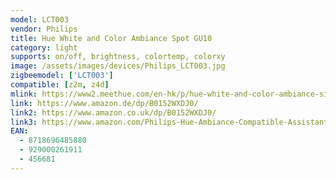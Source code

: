 ```yaml
---
model: LCT003
vendor: Philips
title: Hue White and Color Ambiance Spot GU10
category: light
supports: on/off, brightness, colortemp, colorxy
image: /assets/images/devices/Philips_LCT003.jpg
zigbeemodel: ['LCT003'] 
compatible: [z2m, z4d]
mlink: https://www2.meethue.com/en-hk/p/hue-white-and-color-ambiance-single-bulb-gu10/8718696485880
link: https://www.amazon.de/dp/B0152WXDJ0/
link2: https://www.amazon.co.uk/dp/B0152WXDJ0/
link3: https://www.amazon.com/Philips-Hue-Ambiance-Compatible-Assistant/dp/B014H2OZ3O/
EAN: 
  - 8718696485880
  - 929000261911
  - 456681
---
```

